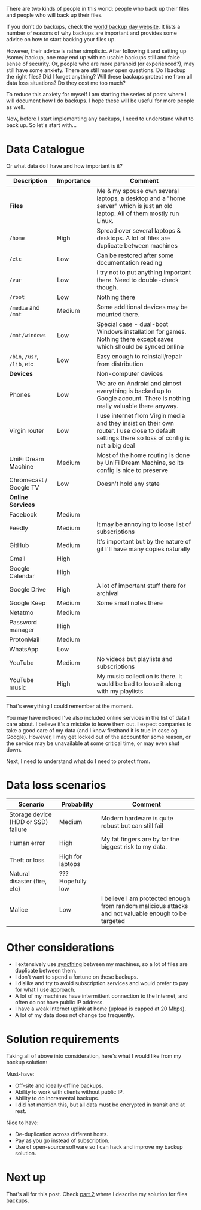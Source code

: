 There are two kinds of people in this world: people who back up their files and
people who will back up their files.

If you don't do backups, check the
[world backup day website](http://www.worldbackupday.com/en/). It lists a number
of reasons of why backups are important and provides some advice on how to start
backing your files up.

However, their advice is rather simplistic. After following it and setting up
/some/ backup, one may end up with no usable backups still and false sense of
security. Or, people who are more paranoid (or experienced?), may still have
some anxiety. There are still many open questions. Do I backup the right files?
Did I forget anything? Will these backups protect me from all data loss
situations? Do they cost me too much?

<!-- TEASER_END -->

To reduce this anxiety for myself I am starting the series of posts where I will
document how I do backups. I hope these will be useful for more people as well.

Now, before I start implementing any backups, I need to understand what to back
up. So let's start with...

# Data Catalogue

Or what data do I have and how important is it?

| Description                 | Importance | Comment                                                                                                                                         |
| --------------------------- | ---------- | ----------------------------------------------------------------------------------------------------------------------------------------------- |
| **Files**                   |            | Me & my spouse own several laptops, a desktop and a "home server" which is just an old laptop. All of them mostly run Linux.                    |
| `/home`                     | High       | Spread over several laptops & desktops. A lot of files are duplicate between machines                                                           |
| `/etc`                      | Low        | Can be restored after some documentation reading                                                                                                |
| `/var`                      | Low        | I try not to put anything important there. Need to double-check though.                                                                         |
| `/root`                     | Low        | Nothing there                                                                                                                                   |
| `/media` and `/mnt`         | Medium     | Some additional devices may be mounted there.                                                                                                   |
| `/mnt/windows`              | Low        | Special case - dual-boot Windows installation for games. Nothing there except saves which should be synced online                               |
| `/bin`, `/usr`, `/lib`, etc | Low        | Easy enough to reinstall/repair from distribution                                                                                               |
| **Devices**                 |            | Non-computer devices                                                                                                                            |
| Phones                      | Low        | We are on Android and almost everything is backed up to Google account. There is nothing really valuable there anyway.                          |
| Virgin router               | Low        | I use internet from Virgin media and they insist on their own router. I use close to default settings there so loss of config is not a big deal |
| UniFi Dream Machine         | Medium     | Most of the home routing is done by UniFi Dream Machine, so its config is nice to preserve                                                      |
| Chromecast / Google TV      | Low        | Doesn't hold any state                                                                                                                          |
| **Online Services**         |            |                                                                                                                                                 |
| Facebook                    | Medium     |                                                                                                                                                 |
| Feedly                      | Medium     | It may be annoying to loose list of subscriptions                                                                                               |
| GitHub                      | Medium     | It's important but by the nature of git I'll have many copies naturally                                                                         |
| Gmail                       | High       |                                                                                                                                                 |
| Google Calendar             | High       |                                                                                                                                                 |
| Google Drive                | High       | A lot of important stuff there for archival                                                                                                     |
| Google Keep                 | Medium     | Some small notes there                                                                                                                          |
| Netatmo                     | Medium     |                                                                                                                                                 |
| Password manager            | High       |                                                                                                                                                 |
| ProtonMail                  | Medium     |                                                                                                                                                 |
| WhatsApp                    | Low        |                                                                                                                                                 |
| YouTube                     | Medium     | No videos but playlists and subscriptions                                                                                                       |
| YouTube music               | High       | My music collection is there. It would be bad to loose it along with my playlists                                                               |

That's everything I could remember at the moment.

You may have noticed I've also included online services in the list of data I care about. I believe it's a mistake to leave them out. I expect companies to take a good care of my data (and I know firsthand it is true in case og Google). However, I may get locked out of the account for some reason, or the service may be unavailable at some critical time, or may even shut down.

Next, I need to understand what do I need to protect from.

# Data loss scenarios

| Scenario                            | Probability       | Comment                                                                                              |
| ----------------------------------- | ----------------- | ---------------------------------------------------------------------------------------------------- |
| Storage device (HDD or SSD) failure | Medium            | Modern hardware is quite robust but can still fail                                                   |
| Human error                         | High              | My fat fingers are by far the biggest risk to my data.                                               |
| Theft or loss                       | High for laptops  |                                                                                                      |
| Natural disaster (fire, etc)        | ??? Hopefully low |                                                                                                      |
| Malice                              | Low               | I believe I am protected enough from random malicious attacks and not valuable enough to be targeted |

# Other considerations

- I extensively use [syncthing](https://syncthing.net/) between my machines, so a lot of files are duplicate between them.
- I don't want to spend a fortune on these backups.
- I dislike and try to avoid subscription services and would prefer to pay for what I use approach.
- A lot of my machines have intermittent connection to the Internet, and often do not have public IP address.
- I have a weak Internet uplink at home (upload is capped at 20 Mbps).
- A lot of my data does not change too frequently.

# Solution requirements

Taking all of above into consideration, here's what I would like from my backup solution:

Must-have:

- Off-site and ideally offline backups.
- Ability to work with clients without public IP.
- Ability to do incremental backups.
- I did not mention this, but all data must be encrypted in transit and at rest.

Nice to have:

- De-duplication across different hosts.
- Pay as you go instead of subscription.
- Use of open-source software so I can hack and improve my backup solution.

# Next up

That's all for this post. Check [part 2](/en/posts/2020/backups-part-2-files/) where I describe my solution for files backups.
